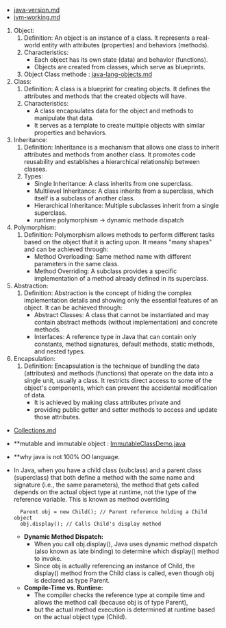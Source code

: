 - [java-version.md](core/java/java-version.md)
- [jvm-working.md](core/java/jvm-working.md)

1. Object:
     1. Definition: An object is an instance of a class. It represents a real-world entity with attributes (properties) and behaviors (methods).
     2. Characteristics:
         - Each object has its own state (data) and behavior (functions).
         - Objects are created from classes, which serve as blueprints.
     3. Object Class methode : [java-lang-objects.md](core/java/java-lang-objects.md)
2. Class:
     1. Definition: A class is a blueprint for creating objects. It defines the attributes and methods that the created objects will have.
     2. Characteristics:
           - A class encapsulates data for the object and methods to manipulate that data.
           - It serves as a template to create multiple objects with similar properties and behaviors.
3. Inheritance: 
      1. Definition: Inheritance is a mechanism that allows one class to inherit attributes and methods from another class. It promotes code reusability and establishes a hierarchical relationship between classes.
      2. Types:
         - Single Inheritance: A class inherits from one superclass.
         - Multilevel Inheritance: A class inherits from a superclass, which itself is a subclass of another class.
         - Hierarchical Inheritance: Multiple subclasses inherit from a single superclass.
         - runtime polymorphism -> dynamic methode dispatch 
4. Polymorphism:
   1. Definition: Polymorphism allows methods to perform different tasks based on the object that it is acting upon. It means "many shapes" and can be achieved through:
       - Method Overloading: Same method name with different parameters in the same class.
       - Method Overriding: A subclass provides a specific implementation of a method already defined in its superclass.
5. Abstraction:
   1. Definition: Abstraction is the concept of hiding the complex implementation details and showing only the essential features of an object. It can be achieved through:
         - Abstract Classes: A class that cannot be instantiated and may contain abstract methods (without implementation) and concrete methods.
         - Interfaces: A reference type in Java that can contain only constants, method signatures, default methods, static methods, and nested types.
6. Encapsulation:
   1. Definition: Encapsulation is the technique of bundling the data (attributes) and methods (functions) that operate on the data into a single unit, 
      usually a class. It restricts direct access to some of the object's components, 
      which can prevent the accidental modification of data.
         - It is achieved by making class attributes private and 
         - providing public getter and setter methods to access and update those attributes.
                                                  
      



- [Collections.md](core/java/Collections.md)
- **mutable and immutable object : [ImmutableClassDemo.java](core/java/program/ImmutableClassDemo.java)

- **why java is not 100% OO language. 
- In Java, when you have a child class (subclass) and a parent class (superclass) that both define a method with the same name and signature (i.e., the same parameters),
  the method that gets called depends on the actual object type at runtime, not the type of the reference variable. This is known as method overriding

        Parent obj = new Child(); // Parent reference holding a Child object
        obj.display(); // Calls Child's display method

    - **Dynamic Method Dispatch:**
        - When you call obj.display(), Java uses dynamic method dispatch (also known as late binding) to determine which display() method to invoke.
        - Since obj is actually referencing an instance of Child, the display() method from the Child class is called, even though obj is declared as type Parent.
    - **Compile-Time vs. Runtime:**
        - The compiler checks the reference type at compile time and allows the method call (because obj is of type Parent),
        - but the actual method execution is determined at runtime based on the actual object type (Child).






